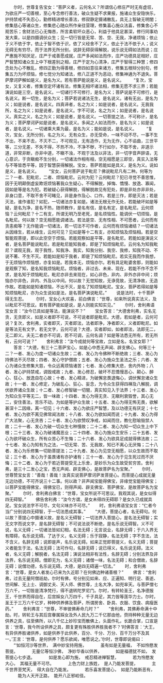 <!-- { "loadSidebar": true } -->
　　尔时，世尊复告宝女：“菩萨义者，云何名义？所谓信心修庄严时无有虚诳，为欲庄严一切善根，至心专念修行善法，破众生疑不求果报，施诸众生安隐快乐，护持禁戒不失忍心，勤修精进增长善法，修寂静定摄诸散乱，具无上智破无明闇；修集慈心等诸众生，修集悲心随众所作亲往营理，修集喜心施众法喜，修集舍心不观苦乐；舍财法已心无悔吝，所言柔软坏众恶心，利益于他具足甚深，修行同事劝发大乘，以是四摄调伏众生；见一切行皆是无常、苦、空、无我，净诸烦恼；依止于义不依于字，依止于智不依于识，依了义经舍不了义，依止于法不依于人；说义无碍无有穷尽，而于法界无所分别，说辞无碍获得解脱，说乐说无碍如法而说；庄严惠施不知厌足，庄严于戒善愿成就，庄严多闻如法而作，庄严功德具足相好，庄严智慧知诸众生上中下根差别之相，庄严于定为心清净，庄严于智得三种慧；修四念处为心不散乱，修四正勤为得善根，修四如意往来诸方，修集五根辩分别句，修集五力为坏烦恼，修七觉分为知诸法，修八正道不为恶动，修集神通为不退失。菩萨摩诃萨解如是义，是名为义。若有菩萨能说是义，是名说义。
　　“复次，宝女，又复义者，修集空定坏诸有法，修集无相坏诸法相，修集无愿不求三界；若能演说如是三空，是名说义。一切诸行不可修行，是名为义；菩萨说是不可修行，是名说义。断一切生，是名为义；菩萨若说诸法无生，是名说义。诸有无出，是名为义；如是说者，是名说义。四真谛者，名之为义；如是说者，是名说义。无我我所，名之为义；如是说者，是名说义。字不可说，名之为义；如是说者，是名说义。真实之义，名之为义；如是说者，是名说义。一切菩提之法，不可称计，是名为义；菩萨摩诃萨如是说者，是名说义。多闻之人如法而作，是名为义；如是说者，是名说义。一切诸乘大乘为最，是名为义；能如是说，是名说义。
　　“复次，宝女，无所分别，名之为义。无有众生，亦无受命，一味不动不尽，一事不生不出，不来不去，不灭不二，不可观见，无有造作，无为无作，心不谄曲，三世平等，三分无差，不失不得，不热不冷，不净不秽，不行如尔，不取不舍，非道示道，非常非断，亦非中道，不瞋不浊，不观于法及以非法，非一切字音声辞语，无心意识，于贪瞋痴不生分别，一切诸法作相有相，空无相愿是三即空，真实入法等与不等皆悉平等，因于智慧获得解脱。宝女，菩萨若能如是具义，是名为义。说如是义，是名说义。
　　“宝女，云何菩萨说于毗尼？佛说毗尼凡有二种。何等为二？一者、犯毗尼，二者、烦恼毗尼。云何为犯？云何毗尼？犯已寻觉不善思惟，因于无明颠倒虚妄欺诳烦恼著我众生疑心，不得解脱，掉悔、憍慢、放逸、寡闻，因如是等是名为犯。若破疑心获得解脱，得解脱故见有犯处，即是非处亦非非处，非身口意，不取不舍不可睹见，非是身作及心、口作。若是三作，即是灭法；若是灭法，谁作谁犯？如犯，一切诸法亦复如是。诸法无根无作无处，若能破坏如是等疑，是名为净，是名不热，随师教作，是名有信，是名有定，是名毗尼。云何烦恼？云何毗尼？十二有支，所谓无明乃至老死，是名烦恼性。能调伏一切烦恼，是名毗尼。何以故？空无相愿能调诸法。若法是空、无有性相、不可愿者，云何而有贪恚痴等？无作能调一切诸法，若一切法不可作者，云何而有烦恼诸结？一切诸法从因缘生，若从缘生，云何可见？见如是等十二有支，亦知烦恼及烦恼相。若是空智能观菩提，即以此空空于烦恼。若能观察如是平等，是名毗尼。若能如是演说义者，是名菩萨能说毗尼。若是毗尼能知我者，即是了知烦恼毗尼。云何名为知我毗尼？谓观无我，观于我性，知我净、我实，知我分别、我空、我修，知我不动、不说不著、不生不灭。若能如是知于我者，即是了知烦恼毗尼。若实无我而作我想，于无烦恼作烦恼想，亦复如是。若我本无，烦恼亦尔。若有具足毗婆舍那，则能如是观察了知，是名知我烦恼毗尼。烦恼者，非过去、未来、现在，若能不作不念不求，是名知于烦恼毗尼。毗尼亦非去来现在，如心非色，非内、非外亦非中间；烦恼亦尔非色，非内、外及以中间。何以故？无觉知故，无诤竞故，无清净故，无造作故。若能如是知诸烦恼，不出不灭，是名了知烦恼毗尼。宝女，菩萨若得如是等知烦恼毗尼，亦为众生说如是法，是名菩萨演说毗尼。”
　　说是法时，十千菩萨得无生忍。
　　尔时，宝女心大欢喜，前白佛言：“世尊，如来所说真实法义，及以毗尼不可思议。若有菩萨能如是说，是人则能实知实见。”
　　尔时，舍利弗语宝女言：“汝今已具如是等法，能演说不？”
　　宝女答言：“大德舍利弗，实名无贪，无贪即义，如是义者即不可说，不可说者即是毗尼。大德，若如是者，云何可说？复次，舍利弗，实者即灭，灭者即法，法者即净，净者即义，义者即毗尼。如是等法无有文字，若无文字，云何可说？大德，实者即如，如者即法，法即无二，无二即义。夫无二者亦不可调，若不可调，云何名调？如是等法悉无所有，若无所有，云何可说？”
　　舍利弗言：“汝今成就何等宝故，立如是名，名宝女耶？”
　　答言：“大德，有三十二菩萨宝心，如是心中悉无声闻、辟支佛心。何等三十二？一者、发心为度一切诸众生故；二者、发心为令佛种不断绝故；三者、发心为持佛法不灭尽故；四者、发心守护僧故；五者、发心为施众生圣法之乐；六者、发心为诸众生修集大慈，令众远离烦恼诸苦；七者、发心修集大悲，舍内外物；八者、发心护持禁戒，调毁戒故；九者、发心修忍，破坏不忍憍慢恶心、颠心、醉心、狂心、放逸自在心故；十者、发心精进，为破懈怠畏退悔心，调伏懈怠诸众生故；十一者、发心修定，为破乱心、狂心、妄念，为令众生获得四禅及八解脱，调伏欲界诸众生故；十二者、发心修智破一切闇，真实知见入于法界；十三者、发心为知众生平等无二，皆一味故；十四者、发心为得无贪、无瞋利衰毁誉，其心无二，安住善法，苦乐不动，为如是等护众生故；十五者、发心为得无怖无畏，欲解甚深十二因缘，离一切见；十六者、发心为欲庄严智慧，及以功德无有厌足；十七者、发心为欲不离见佛常闻法故；十八者、发心为欲如闻而说；十九者、发心为得广大法聚，心无贪吝；二十者、发心为欲赞叹净戒，如闻而住，教化慰喻毁禁人故；二十一者、发心为破一切众生七种慢故；二十二者、发心为知一切众生上中下根；二十三者、发心为破诸魔恶业；二十四者、发心为施众生安乐；二十五者、发心为欲坏破众生，所有众苦心不生悔；二十六者、发心为欲具足成就得佛法故；二十七者、发心为知有为之法，一切无常、苦、无我故，知已不离心无厌悔；二十八者、发心为乐修集一切助菩提法；二十九者、发心为见空无相愿，以众生故而不取证；三十者、发心为于虽畏诸有亦护诸有；三十一者、发心为于见生死过而不厌悔；三十二者、发心为于若近菩提受无上乐舍，是妙乐为众生故受贫穷苦。舍利弗，是三十二发心之宝，悉无声闻、辟支佛心，是故菩萨名为宝聚。”
　　尔时，世尊赞宝女言：“善哉！善哉！汝真实说菩萨摩诃萨发菩提心。而菩提心成就无量无边功德，不可齐说三十二事。何以故？非声闻宝能得佛宝，非缘觉宝能得佛宝；以菩萨宝能得佛宝，得佛宝已，则得声闻、辟支佛宝、菩萨佛宝，是故菩萨名为宝聚。”
　　尔时，舍利弗白佛言：“世尊，宝女所说不可思议。我观其说，是女似得四无碍智。”
　　佛告舍利弗：“汝今方谓，是女未得四无碍耶？是女久已成就具足。宝女说法字不可尽，文句义味亦不可尽。”
　　时，舍利弗语宝女言：“仁者今当广分别说四无碍智，于一切法悉成其事。”
　　“大德，菩提心者，名无碍句。何以故？菩提心中摄诸义故，是名义无碍智；一切法界入菩提心，是名法无碍智；实无文字而说文字，是名辞无碍智；不可说法说不断绝，是名乐说无碍智。义不可说，名义无碍；一切诸法皆如幻相，名法无碍；无言说业，名辞无碍；于六入界无有障碍，名乐说无碍。了达于义，名义无碍；乐于寂静，名法无碍；字不含法，法不含义，名辞无碍；说即是声，名乐说无碍。如来正觉即菩提义，名义无碍；菩提义者能生于法，名法无碍；法可作句，名辞无碍；说已得义，名乐说无碍。法义者，名义无碍；解脱者，名法无碍；演说法相非有法性，名辞无碍；分别法界及非法界，名乐说无碍。僧即无为，名义无碍；诸僧一味，名法无碍；和合僧故，名辞无碍；说僧功德，名乐说无碍。大德，是四无碍遍一切法。”
　　时，舍利弗言：“世尊，是女人者发心已来为久近耶？在何佛边种诸善根？”
　　佛言：“舍利弗，过去无量阿僧祇劫，尔时有佛，号分别见如来、应、正遍知、明行足、善逝、世间解、无上士、调御丈夫、天人师、佛世尊，土名大净，如兜率天。与菩萨僧七万六千，一切皆是清净梵行，得不退转陀罗尼门。尔时，有转轮圣王，名净德报王，千世界而得自在，后宫婇女八万四千，千子具足，其力皆等莲华力士。尔时，圣王于三万六千亿岁，种种供养佛及菩萨，所谓房舍、卧具、衣服、饮食、病瘦医药。”
　　舍利弗言：“世尊，不审彼佛寿命几时？”
　　“舍利弗，其佛寿命满十中劫。时，转轮王与其后宫眷属婇女及外人民九万二千亿那由他，赍持种种无量无边供养之具，往至佛所，以八千亿上妙珍宝而散佛上，头面作礼，长跪合掌，口宣是言：‘世尊，我今所设供养之具，颇复更有殊胜供养胜我者不？’时佛答言：‘大王，有异供养胜诸供养，如是供养于此供养，百分、千分、万分、百千万分不及其一。’王言：‘世尊，是何供养？愿乐欲闻，唯愿说之。’尔时，世尊即说偈曰：
　　“‘如恒河沙等世界，　满中妙宝持用施，
　　　虽有如是无量福，　不如怜愍发菩提。
　　　无量亿等恒沙佛，　净妙华香以供养，
　　　如是福德犹不如，　发菩提心七步退。
　　　如是发心即为施，　戒忍精进禅智慧，
　　　若为怜愍发大心，　其福无量不可尽。
　　　上色力财上族姓，　是人乃能发菩提，
　　　主千世界至梵天，　得大自在乃能发。
　　　若乐喜发菩提心，　如是乃能断恶有，
　　　能为人天开正路，　能开八正邪崄径。

